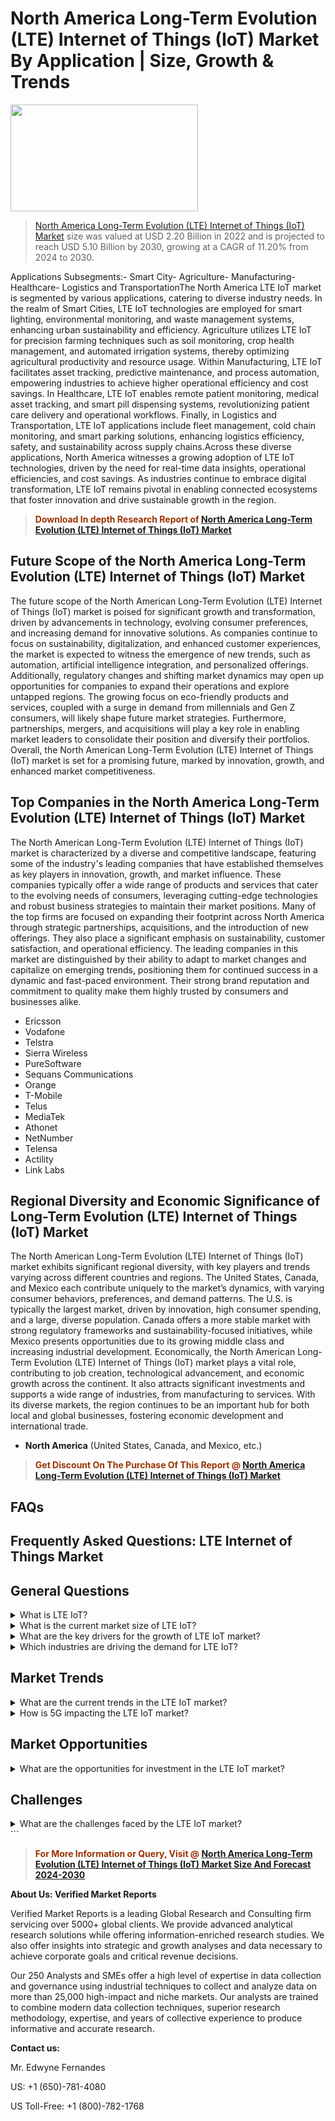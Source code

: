 <p><h1>North America Long-Term Evolution (LTE) Internet of Things (IoT) Market By Application | Size, Growth & Trends</h1><p><img class="aligncenter size-medium wp-image-105565" src="https://ffe5etoiles.com/wp-content/uploads/2025/01/MST7-300x171.png" alt="" width="300" height="171" /></p><blockquote><p><a href="https://www.verifiedmarketreports.com/download-sample/?rid=88020&utm_source=Github-NA&utm_medium=366" target="_blank">North America Long-Term Evolution (LTE) Internet of Things (IoT) Market</a>  size was valued at USD 2.20 Billion in 2022 and is projected to reach USD 5.10 Billion by 2030, growing at a CAGR of 11.20% from 2024 to 2030.</p></blockquote>Applications Subsegments:- Smart City- Agriculture- Manufacturing- Healthcare- Logistics and TransportationThe North America LTE IoT market is segmented by various applications, catering to diverse industry needs. In the realm of Smart Cities, LTE IoT technologies are employed for smart lighting, environmental monitoring, and waste management systems, enhancing urban sustainability and efficiency. Agriculture utilizes LTE IoT for precision farming techniques such as soil monitoring, crop health management, and automated irrigation systems, thereby optimizing agricultural productivity and resource usage. Within Manufacturing, LTE IoT facilitates asset tracking, predictive maintenance, and process automation, empowering industries to achieve higher operational efficiency and cost savings. In Healthcare, LTE IoT enables remote patient monitoring, medical asset tracking, and smart pill dispensing systems, revolutionizing patient care delivery and operational workflows. Finally, in Logistics and Transportation, LTE IoT applications include fleet management, cold chain monitoring, and smart parking solutions, enhancing logistics efficiency, safety, and sustainability across supply chains.Across these diverse applications, North America witnesses a growing adoption of LTE IoT technologies, driven by the need for real-time data insights, operational efficiencies, and cost savings. As industries continue to embrace digital transformation, LTE IoT remains pivotal in enabling connected ecosystems that foster innovation and drive sustainable growth in the region.</p><blockquote><p><span style="color: #993300;"><strong>Download In depth Research Report of <a href="https://www.verifiedmarketreports.com/download-sample/?rid=88020&utm_source=Github-NA&utm_medium=366">North America Long-Term Evolution (LTE) Internet of Things (IoT) Market</a></strong></span></p></blockquote><h2>Future Scope of the North America Long-Term Evolution (LTE) Internet of Things (IoT) Market</h2><p>The future scope of the North American Long-Term Evolution (LTE) Internet of Things (IoT) market is poised for significant growth and transformation, driven by advancements in technology, evolving consumer preferences, and increasing demand for innovative solutions. As companies continue to focus on sustainability, digitalization, and enhanced customer experiences, the market is expected to witness the emergence of new trends, such as automation, artificial intelligence integration, and personalized offerings. Additionally, regulatory changes and shifting market dynamics may open up opportunities for companies to expand their operations and explore untapped regions. The growing focus on eco-friendly products and services, coupled with a surge in demand from millennials and Gen Z consumers, will likely shape future market strategies. Furthermore, partnerships, mergers, and acquisitions will play a key role in enabling market leaders to consolidate their position and diversify their portfolios. Overall, the North American Long-Term Evolution (LTE) Internet of Things (IoT) market is set for a promising future, marked by innovation, growth, and enhanced market competitiveness.</p><h2>Top Companies in the North America Long-Term Evolution (LTE) Internet of Things (IoT) Market</h2><p>The North American Long-Term Evolution (LTE) Internet of Things (IoT) market is characterized by a diverse and competitive landscape, featuring some of the industry's leading companies that have established themselves as key players in innovation, growth, and market influence. These companies typically offer a wide range of products and services that cater to the evolving needs of consumers, leveraging cutting-edge technologies and robust business strategies to maintain their market positions. Many of the top firms are focused on expanding their footprint across North America through strategic partnerships, acquisitions, and the introduction of new offerings. They also place a significant emphasis on sustainability, customer satisfaction, and operational efficiency. The leading companies in this market are distinguished by their ability to adapt to market changes and capitalize on emerging trends, positioning them for continued success in a dynamic and fast-paced environment. Their strong brand reputation and commitment to quality make them highly trusted by consumers and businesses alike.</p><p><ul><li>Ericsson </li><li> Vodafone </li><li> Telstra </li><li> Sierra Wireless </li><li> PureSoftware </li><li> Sequans Communications </li><li> Orange </li><li> T-Mobile </li><li> Telus </li><li> MediaTek </li><li> Athonet </li><li> NetNumber </li><li> Telensa </li><li> Actility </li><li> Link Labs</li></ul></p><h2>Regional Diversity and Economic Significance of Long-Term Evolution (LTE) Internet of Things (IoT) Market</h2><p>The North American Long-Term Evolution (LTE) Internet of Things (IoT) market exhibits significant regional diversity, with key players and trends varying across different countries and regions. The United States, Canada, and Mexico each contribute uniquely to the market’s dynamics, with varying consumer behaviors, preferences, and demand patterns. The U.S. is typically the largest market, driven by innovation, high consumer spending, and a large, diverse population. Canada offers a more stable market with strong regulatory frameworks and sustainability-focused initiatives, while Mexico presents opportunities due to its growing middle class and increasing industrial development. Economically, the North American Long-Term Evolution (LTE) Internet of Things (IoT) market plays a vital role, contributing to job creation, technological advancement, and economic growth across the continent. It also attracts significant investments and supports a wide range of industries, from manufacturing to services. With its diverse markets, the region continues to be an important hub for both local and global businesses, fostering economic development and international trade.</p><ul>    <li><strong>North America</strong> (United States, Canada, and Mexico, etc.)</li></ul><blockquote><p><span style="color: #993300;"><strong>Get Discount On The Purchase Of This Report @ <a href="https://www.verifiedmarketreports.com/ask-for-discount/?rid=88020&utm_source=Github-NA&utm_medium=366">North America Long-Term Evolution (LTE) Internet of Things (IoT) Market</a></strong></span></p></blockquote><h2>FAQs</h2><p>    <h2>Frequently Asked Questions: LTE Internet of Things Market</h1>    <h2>General Questions</h2>    <details>        <summary>What is LTE IoT?</div><div></summary>        <p>Long-Term Evolution (LTE) Internet of Things (IoT) is a cellular technology designed to support the growing demand for IoT applications in various industries.</p>    </details>    <details>        <summary>What is the current market size of LTE IoT?</div><div></summary>        <p>According to our research, the global LTE IoT market is estimated to be worth $XX billion in 2021.</p>    </details>    <details>        <summary>What are the key drivers for the growth of LTE IoT market?</div><div></summary>        <p>The key drivers for the growth of LTE IoT market include the increasing adoption of smart devices, rising demand for real-time data analytics, and the need for efficient connectivity solutions for IoT applications.</p>    </details>    <details>        <summary>Which industries are driving the demand for LTE IoT?</div><div></summary>        <p>Industries such as manufacturing, logistics, healthcare, and agriculture are driving the demand for LTE IoT solutions due to their need for connected devices and real-time monitoring.</p>    </details>    <h2>Market Trends</h2>    <details>        <summary>What are the current trends in the LTE IoT market?</div><div></summary>        <p>Some of the current trends in the LTE IoT market include the emergence of narrowband IoT (NB-IoT) technology, increasing focus on security and privacy in IoT devices, and the integration of LTE-M for enhanced connectivity.</p>    </details>    <details>        <summary>How is 5G impacting the LTE IoT market?</div><div></summary>        <p>5G technology is expected to have a significant impact on the LTE IoT market by enabling higher data speeds, lower latency, and improved connectivity for IoT devices.</p>    </details>    <h2>Market Opportunities</h2>    <details>        <summary>What are the opportunities for investment in the LTE IoT market?</div><div></summary>        <p>Investment opportunities in the LTE IoT market include the development of innovative IoT solutions, the expansion of network infrastructure, and the integration of LTE IoT with other emerging technologies.</p>    </details>    <h2>Challenges</h2>    <details>        <summary>What are the challenges faced by the LTE IoT market?</div><div></summary>        <p>Challenges in the LTE IoT market include security concerns, interoperability issues, and the need for standardized protocols for IoT devices.</p>    </details></body></html>```</p><blockquote><p><span style="color: #993300;"><strong>For More Information or Query, Visit @ <a href="https://www.verifiedmarketreports.com/product/global-long-term-evolution-lte-internet-of-things-iot-market-growth-status-and-outlook-2019-2024/">North America Long-Term Evolution (LTE) Internet of Things (IoT) Market Size And Forecast 2024-2030</a></strong></span></p></blockquote><p><strong>About Us: Verified Market Reports</strong></p><p>Verified Market Reports is a leading Global Research and Consulting firm servicing over 5000+ global clients. We provide advanced analytical research solutions while offering information-enriched research studies. We also offer insights into strategic and growth analyses and data necessary to achieve corporate goals and critical revenue decisions.</p><p>Our 250 Analysts and SMEs offer a high level of expertise in data collection and governance using industrial techniques to collect and analyze data on more than 25,000 high-impact and niche markets. Our analysts are trained to combine modern data collection techniques, superior research methodology, expertise, and years of collective experience to produce informative and accurate research.</p><p><strong>Contact us:</strong></p><p>Mr. Edwyne Fernandes</p><p>US: +1 (650)-781-4080</p><p>US Toll-Free: +1 (800)-782-1768</p>
